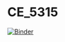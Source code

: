 # CE_5315
[![Binder](https://mybinder.org/badge_logo.svg)](https://mybinder.org/v2/gh/cadewooten20/CE_5315_Bonus/HEAD?labpath=%2FCE5315.ipynb)
